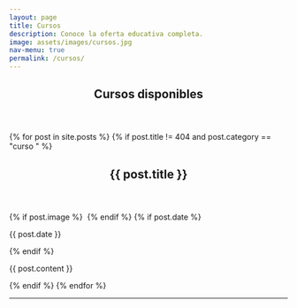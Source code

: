 ```yaml
---
layout: page
title: Cursos
description: Conoce la oferta educativa completa.
image: assets/images/cursos.jpg
nav-menu: true
permalink: /cursos/
---
```


<!-- Main -->
<div id="main" class="alt">

<!-- One -->
<section id="one">
	<div class="inner">
		<header class="major">
			<h1>Cursos disponibles</h1>
		</header>

<!-- Content -->

{% for post in site.posts %}
	{% if post.title != 404 and post.category == "curso	" %}
		<header class="major">
		<h1>{{ post.title }}</h1>
		</header>
		{% if post.image %}
			<span class="image main"><img src="{{ site.baseurl }}/{{ post.image }}" alt="" /></span>
		{% endif %}
		{% if post.date %}
			<p>{{ post.date }}</p>
		{% endif %}
		<p>{{ post.content }}</p>
	{% endif %}
{% endfor %}

<hr class="major" />
</div>
